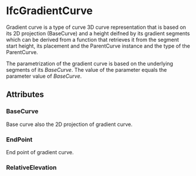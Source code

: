 # IfcGradientCurve

Gradient curve is a type of curve 3D curve representation that is based on its 2D projection (BaseCurve) and a height deifned by its gradient segments which can be derived from a function that retrieves it from the segment start height, its placement and the ParentCurve instance and the type of the ParentCurve.<!-- end of definition -->

The parametrization of the gradient curve is based on the underlying segments of its _BaseCurve_. The value of the parameter equals the parameter value of _BaseCurve_.

## Attributes

### BaseCurve
Base curve also the 2D projection of gradient curve.

### EndPoint
End point of gradient curve.

### RelativeElevation

